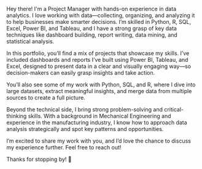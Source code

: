 
Hey there! I'm a Project Manager with hands-on experience in data analytics. I love working with data—collecting, organizing, and analyzing it to help businesses make smarter decisions. I’m skilled in Python, R, SQL, Excel, Power BI, and Tableau, and I have a strong grasp of key data techniques like dashboard building, report writing, data mining, and statistical analysis.

In this portfolio, you’ll find a mix of projects that showcase my skills. I’ve included dashboards and reports I’ve built using Power BI, Tableau, and Excel, designed to present data in a clear and visually engaging way—so decision-makers can easily grasp insights and take action.

You’ll also see some of my work with Python, SQL, and R, where I dive into large datasets, extract meaningful insights, and merge data from multiple sources to create a full picture.

Beyond the technical side, I bring strong problem-solving and critical-thinking skills. With a background in Mechanical Engineering and experience in the manufacturing industry, I know how to approach data analysis strategically and spot key patterns and opportunities.

I’m excited to share my work with you, and I’d love the chance to discuss my experience further. Feel free to reach out!

Thanks for stopping by! 🚀

